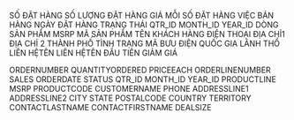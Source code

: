 <!-- 🍀 2. Viết Requirement cần phân tích -->

<!-- 🍀 3. Xác định các DIM, FACT -->

<!-- 🍀 4. Vẽ voi DIM -->

<!-- 🍀 5. Xây dựng một dashboard trên dữ liệu này theo requirement. -->

<!-- 🍀 6. Phân tích trên dashboard vừa xây dựng. -->

<!--  -->

SỐ ĐẶT HÀNG
SỐ LƯỢNG ĐẶT HÀNG
GIÁ MỖI
SỐ ĐẶT HÀNG
VIỆC BÁN HÀNG
NGÀY ĐẶT HÀNG
TRẠNG THÁI
QTR_ID
MONTH_ID
YEAR_ID
DÒNG SẢN PHẨM
MSRP
MÃ SẢN PHẨM
TÊN KHÁCH HÀNG
ĐIỆN THOẠI
ĐỊA CHỈ1
ĐỊA CHỈ 2
THÀNH PHỐ
TÌNH TRẠNG
MÃ BƯU ĐIỆN
QUỐC GIA
LÃNH THỔ
LIÊN HỆTÊN
LIÊN HỆTÊN ĐẦU TIÊN
GIẢM GIÁ

<!--  !-->

ORDERNUMBER
QUANTITYORDERED
PRICEEACH
ORDERLINENUMBER
SALES
ORDERDATE
STATUS
QTR_ID
MONTH_ID
YEAR_ID
PRODUCTLINE
MSRP
PRODUCTCODE
CUSTOMERNAME
PHONE
ADDRESSLINE1
ADDRESSLINE2
CITY
STATE
POSTALCODE
COUNTRY
TERRITORY
CONTACTLASTNAME
CONTACTFIRSTNAME
DEALSIZE

